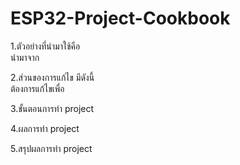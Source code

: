 # ESP32-Project-Cookbook


1.ตัวอย่างที่นำมาใช้คือ              
 นำมาจาก


2.ส่วนของการแก้ไข มีดังนี้             
ต้องการแก้ไขเพื่อ


3.ขั้นตอนการทำ project




4.ผลการทำ project




5.สรุปผลการทำ project 
